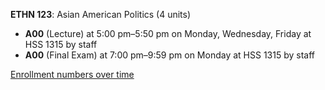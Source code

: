 **ETHN 123**: Asian American Politics (4 units)

- **A00** (Lecture) at 5:00 pm–5:50 pm on Monday, Wednesday, Friday at HSS 1315 by staff
- **A00** (Final Exam) at 7:00 pm–9:59 pm on Monday at HSS 1315 by staff

[Enrollment numbers over time](./ETHN123.tsv)
